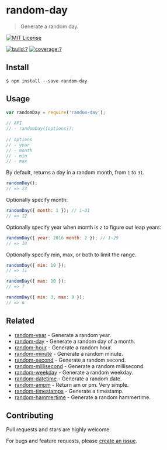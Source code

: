 # random-day

> Generate a random day.

[![MIT License](https://img.shields.io/badge/license-MIT_License-green.svg?style=flat-square)](https://github.com/mock-end/random-day/blob/master/LICENSE)
  
[![build:?](https://img.shields.io/travis/mock-end/random-day/master.svg?style=flat-square)](https://travis-ci.org/mock-end/random-day)
[![coverage:?](https://img.shields.io/coveralls/mock-end/random-day/master.svg?style=flat-square)](https://coveralls.io/github/mock-end/random-day)
  
  
## Install
  
```
$ npm install --save random-day 
```
  
## Usage
  
```js
var randomDay = require('random-day');
  
// API
// - randomDay([options]);
  
// options
// - year
// - month
// - min
// - max
```

By default, returns a day in a random month, from `1` to `31`. 

```js
randomDay();
// => 23
```

Optionally specify month:

```js
randomDay({ month: 1 }); // 1~31
// => 12
```

Optionally specify year when month is `2` to figure out leap years:

```js
randomDay({ year: 2016 month: 2 }); // 1~29
// => 18
```

Optionally specify min, max, or both to limit the range.

```js
randomDay({ min: 10 });
// => 11

randomDay({ max: 10 });
// => 7

randomDay({ min: 3, max: 9 });
// => 6
```

## Related
  
- [random-year](https://github.com/mock-end/random-year) - Generate a random year.
- [random-day](https://github.com/mock-end/random-day) - Generate a random day of a month.
- [random-hour](https://github.com/mock-end/random-hour) - Generate a random hour.
- [random-minute](https://github.com/mock-end/random-minute) - Generate a random minute.
- [random-second](https://github.com/mock-end/random-second) - Generate a random second.
- [random-millisecond](https://github.com/mock-end/random-millisecond) - Generate a random millisecond.
- [random-weekday](https://github.com/mock-end/random-weekday) - Generate a random weekday.
- [random-datetime](https://github.com/mock-end/random-datetime) - Generate a random date. 
- [random-ampm](https://github.com/mock-end/random-ampm) - Return am or pm. Very simple.
- [random-timestamps](https://github.com/mock-end/random-timestamps) - Generate a timestamp. 
- [random-hammertime](https://github.com/mock-end/random-datetime) - Generate a random hammertime.   

  
## Contributing
  
Pull requests and stars are highly welcome.
  
For bugs and feature requests, please [create an issue](https://github.com/mock-end/random-day/issues/new).
